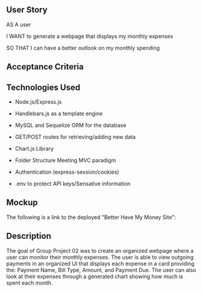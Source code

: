 ## User Story

AS A user

I WANT to generate a webpage that displays my monthly expenses

SO THAT I can have a better outlook on my monthly spending


## Acceptance Criteria


## Technologies Used

- Node.js/Express.js

- Handlebars.js as a template engine

- MySQL and Sequelize ORM for the database

- GET/POST routes for retrieving/adding new data

- Chart.js Library

- Folder Structure Meeting MVC paradigm

- Authentication (express-session/cookies)

- .env to protect API keys/Sensative information


## Mockup

The following is a link to the deployed "Better Have My Money Site":



## Description
The goal of Group Project 02 was to create an organized webpage where a user can monitor their monthly expenses. The user is able to view outgoing payments in an organized UI that displays each expense in a card providing the: Payment Name, Bill Type, Amount, and Payment Due. The user can also look at their expenses through a generated chart showing how much is spent each month.
